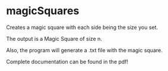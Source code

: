 # magicSquares

Creates a magic square with each side being the size you set.

The output is a Magic Square of size n.

Also, the program will generate a .txt file with the magic square.

Complete documentation can be found in the pdf!
